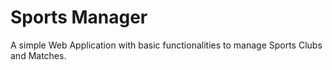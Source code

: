 # Sports Manager

A simple Web Application with basic functionalities to manage Sports Clubs and Matches.